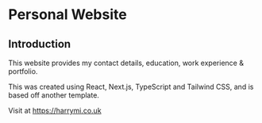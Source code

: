 # Personal Website

## Introduction

This website provides my contact details, education, work experience & portfolio.



This was created using React, Next.js, TypeScript and Tailwind CSS, and is based off another template.



Visit at https://harrymi.co.uk